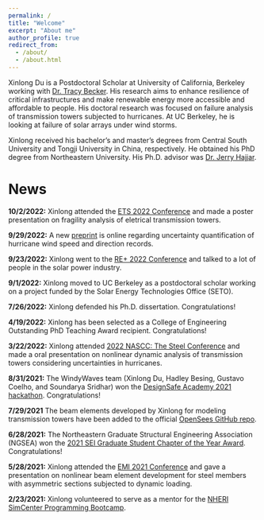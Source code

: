 ```yaml
---
permalink: /
title: "Welcome"
excerpt: "About me"
author_profile: true
redirect_from: 
  - /about/
  - /about.html
---
```


Xinlong Du is a Postdoctoral Scholar at University of California, Berkeley working with [Dr. Tracy Becker](https://ce.berkeley.edu/people/faculty/tcbecker). His research aims to enhance resilience of critical infrastructures and make renewable energy more accessible and affordable to people. His doctoral research was focused on failure analysis of transmission towers subjected to hurricanes. At UC Berkeley, he is looking at failure of solar arrays under wind storms.

Xinlong received his bachelor’s and master’s degrees from Central South University and Tongji University in China, respectively. He obtained his PhD degree from Northeastern University. His Ph.D. advisor was [Dr. Jerry Hajjar](https://coe.northeastern.edu/people/hajjar-jerome/).

News
======
**10/2/2022:** Xinlong attended the [ETS 2022 Conference](https://www.etsconference.org/) and made a poster presentation on fragility analysis of eletrical transmission towers.

**9/29/2022:** A new [preprint](https://engrxiv.org/preprint/view/2572) is online regarding uncertainty quantification of hurricane wind speed and direction records.

**9/23/2022:** Xinlong went to the [RE+ 2022 Conference](https://www.re-plus.com/) and talked to a lot of people in the solar power industry.

**9/1/2022:** Xinlong moved to UC Berkeley as a postdoctoral scholar working on a project funded by the Solar Energy Technologies Office (SETO).

**7/26/2022:** Xinlong defended his Ph.D. dissertation. Congratulations!

**4/19/2022:** Xinlong has been selected as a College of Engineering Outstanding PhD Teaching Award recipient. Congratulations!

**3/22/2022:** Xinlong attended [2022 NASCC: The Steel Conference](https://www.nascc.aisc.org/) and made a oral presentation on nonlinear dynamic analysis of transmission towers considering uncertainties in hurricanes.

**8/31/2021:** The WindyWaves team (Xinlong Du, Hadley Besing, Gustavo Coelho, and Soundarya Sridhar) won the [DesignSafe Academy 2021 hackathon](https://www.designsafe-ci.org/community/news/2021/august/designsafe-academy-2021-builds-technical-skills-and-excitement/). Congratulations!

**7/29/2021** The beam elements developed by Xinlong for modeling transmission towers have been added to the official [OpenSees GitHub repo](https://github.com/OpenSees/OpenSees).

**6/28/2021:** The Northeastern Graduate Structural Engineering Association (NGSEA) won the [2021 SEI Graduate Student Chapter of the Year Award](https://www.bsces.org/news/org/ngsea-wins-the-2021-sei-graduate-student-chapter-of-the-year-award-3767). Congratulations!

**5/28/2021:** Xinlong attended the [EMI 2021 Conference](https://www.emi-conference.org/) and gave a presentation on nonlinear beam element development for steel members with asymmetric sections subjected to dynamic loading.

**2/23/2021:** Xinlong volunteered to serve as a mentor for the [NHERI SimCenter Programming Bootcamp](https://simcenter.designsafe-ci.org/news/2021/february/nheri-features-simcenter-programming-bootcamps/).